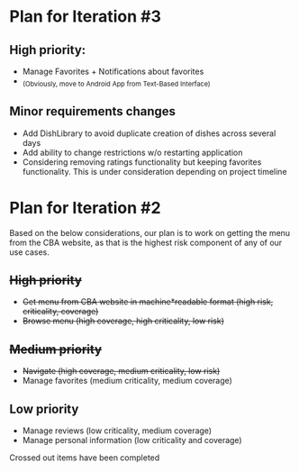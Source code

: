 # Plan for Iteration #3

## High priority:

- Manage Favorites + Notifications about favorites
- <sub>(Obviously, move to Android App from Text-Based Interface)</sub>

## Minor requirements changes

- Add DishLibrary to avoid duplicate creation of dishes across several days
- Add ability to change restrictions w/o restarting application
- Considering removing ratings functionality but keeping favorites functionality. This is under consideration depending on project timeline

# Plan for Iteration #2

Based on the below considerations, our plan is to work on getting the menu from the
CBA website, as that is the highest risk component of any of our use cases.

## ~~High priority~~

- ~~Get menu from CBA website in machine\*readable format (high risk, criticality, coverage)~~
- ~~Browse menu (high coverage, high criticality, low risk)~~

## ~~Medium priority~~

- ~~Navigate (high coverage, medium criticality, low risk)~~
- Manage favorites (medium criticality, medium coverage)

## Low priority

- Manage reviews (low criticality, medium coverage)
- Manage personal information (low criticality and coverage)


Crossed out items have been completed

